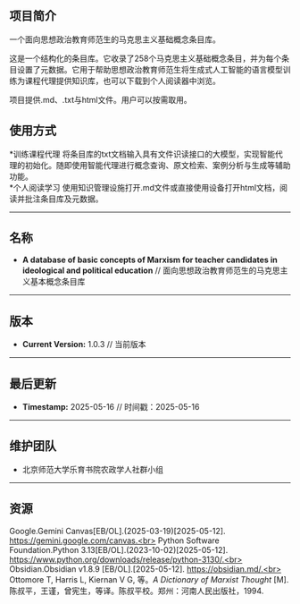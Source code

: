 ## 项目简介
一个面向思想政治教育师范生的马克思主义基础概念条目库。<br>

这是一个结构化的条目库。它收录了258个马克思主义基础概念条目，并为每个条目设置了元数据。它用于帮助思想政治教育师范生将生成式人工智能的语言模型训练为课程代理提供知识库，也可以下载到个人阅读器中浏览。<br>

项目提供.md、.txt与html文件。用户可以按需取用。<br>

## 使用方式
*训练课程代理
将条目库的txt文档输入具有文件识读接口的大模型，实现智能代理的初始化。随即使用智能代理进行概念查询、原文检索、案例分析与生成等辅助功能。<br>
*个人阅读学习
使用知识管理设施打开.md文件或直接使用设备打开html文档，阅读并批注条目库及元数据。

---
## 名称
* **A database of basic concepts of Marxism for teacher candidates in ideological and political education**  // 面向思想政治教育师范生的马克思主义基本概念条目库
---
## 版本
* **Current Version:** 1.0.3 // 当前版本
---
## 最后更新
* **Timestamp:** 2025-05-16 // 时间戳：2025-05-16
---
## 维护团队
* 北京师范大学乐育书院农政学人社群小组
---
## 资源
Google.Gemini Canvas[EB/OL].(2025-03-19)[2025-05-12]. https://gemini.google.com/canvas.<br>
Python Software Foundation.Python 3.13[EB/OL].(2023-10-02)[2025-05-12]. https://www.python.org/downloads/release/python-3130/.<br>
Obsidian.Obsidian v1.8.9 [EB/OL].[2025-05-12]. https://obsidian.md/.<br>
Ottomore T, Harris L, Kiernan V G, 等。*A Dictionary of Marxist Thought* [M]. 陈叔平，王谨，曾宪生，等译。陈叔平校。郑州：河南人民出版社，1994.<br>

